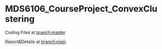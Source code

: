 # MDS6106_CourseProject_ConvexClustering

Coding Files at [branch:master](https://github.com/BecksIsAlreadyTaken/MDS6106_CourseProject_ConvexClustering/tree/master)

Report&Details at [branch:main](https://github.com/BecksIsAlreadyTaken/MDS6106_CourseProject_ConvexClustering/tree/main)
